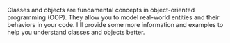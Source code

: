Classes and objects are fundamental concepts in object-oriented programming (OOP). They allow you to model real-world entities and their behaviors in your code. I'll provide some more information and examples to help you understand classes and objects better.

